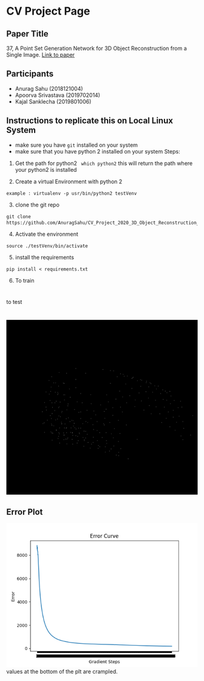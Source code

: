 # CV Project Page

## Paper Title
37, A Point Set Generation Network for 3D Object Reconstruction from a Single Image.
<a href="https://arxiv.org/pdf/1612.00603.pdf"> Link to paper</a>

## Participants
- Anurag Sahu (2018121004)
- Apoorva Srivastava (2019702014)
- Kajal Sanklecha (2019801006)

## Instructions to replicate this on Local Linux System
- make sure you have ```git``` installed on your system
- make sure that you have python 2 installed on your system
Steps:
1. Get the path for python2
``` which python2```
this will return the path where your python2 is installed

2. Create a virtual Environment with python 2
``` virtualenv -p #path to python2
example : virtualenv -p usr/bin/python2 testVenv
```
3. clone the git repo
```
git clone https://github.com/AnuragSahu/CV_Project_2020_3D_Object_Reconstruction_from_a_Single_Image.git
```

4. Activate the environment
```
source ./testVenv/bin/activate
```

5. install the requirements
```
pip install < requirements.txt
```

6. To train
#
to test
#

![Alt text](./V1/images/output.gif "Generated Point cloud Example")

## Error Plot
![Alt text](./V1/output/ErrorCurve.png "Error Plot")<br>
values at the bottom of the plt are crampled.<br>



